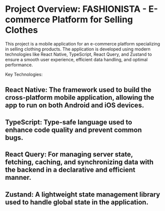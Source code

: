 # Project Overview: FASHIONISTA - E-commerce Platform for Selling Clothes

This project is a mobile application for an e-commerce platform specializing in selling clothing products. The application is developed using modern technologies like React Native, TypeScript, React Query, and Zustand to ensure a smooth user experience, efficient data handling, and optimal performance.

Key Technologies:

## React Native: The framework used to build the cross-platform mobile application, allowing the app to run on both Android and iOS devices.

## TypeScript: Type-safe language used to enhance code quality and prevent common bugs.

## React Query: For managing server state, fetching, caching, and synchronizing data with the backend in a declarative and efficient manner.

## Zustand: A lightweight state management library used to handle global state in the application.
